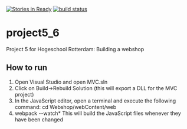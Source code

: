[![Stories in Ready](https://badge.waffle.io/barld/project5_6.png?label=ready&title=Ready)](https://waffle.io/barld/project5_6)
[![build status](https://ci.appveyor.com/api/projects/status/github/barld/project5_6?svg=true)](https://ci.appveyor.com/project/barld/project5-6)
# project5_6

Project 5 for Hogeschool Rotterdam: Building a webshop

## How to run

1. Open Visual Studio and open MVC.sln
2. Click on Build->Rebuild Solution (this will export a DLL for the MVC project)
3. In the JavaScript editor, open a terminal and execute the following command: cd Webshop/webContent/web
4. webpack --watch* This will build the JavaScript files whenever they have been changed
